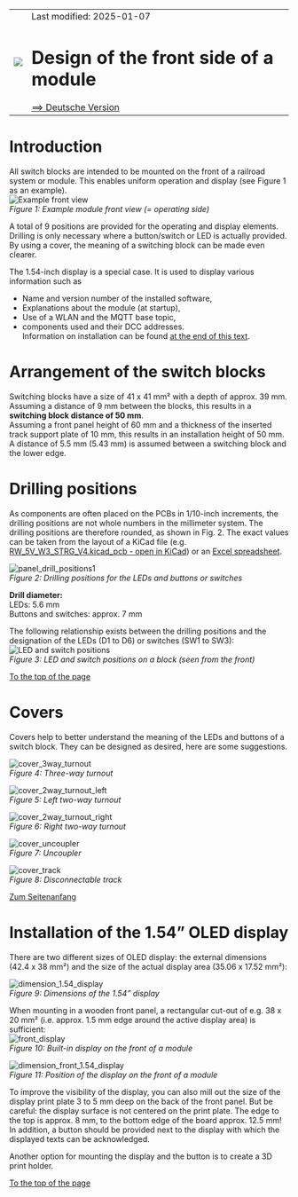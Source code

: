 <table><tr><td><img src="../../images/RCC5V_Logo_96.png"></img></td><td>
Last modified: 2025-01-07 <a name="up"></a><br>   
<h1>Design of the front side of a module</h1>
<a href="LIESMICH.md">==> Deutsche Version</a>&nbsp; &nbsp; &nbsp; 
</td></tr></table>    

# Introduction
All switch blocks are intended to be mounted on the front of a railroad system or module. This enables uniform operation and display (see Figure 1 as an example).   
![Example front view](/images/480_front_view_module.png "Example front view")   
_Figure 1: Example module front view (= operating side)_   

A total of 9 positions are provided for the operating and display elements. Drilling is only necessary where a button/switch or LED is actually provided. By using a cover, the meaning of a switching block can be made even clearer.   

The 1.54-inch display is a special case. It is used to display various information such as   
* Name and version number of the installed software,   
* Explanations about the module (at startup),   
* Use of a WLAN and the MQTT base topic,   
* components used and their DCC addresses.   
Information on installation can be found [at the end of this text](#30).

# Arrangement of the switch blocks   
Switching blocks have a size of 41 x 41 mm² with a depth of approx. 39 mm. Assuming a distance of 9 mm between the blocks, this results in a __switching block distance of 50 mm__.   
Assuming a front panel height of 60 mm and a thickness of the inserted track support plate of 10 mm, this results in an installation height of 50 mm. A distance of 5.5 mm (5.43 mm) is assumed between a switching block and the lower edge.   

# Drilling positions   
As components are often placed on the PCBs in 1/10-inch increments, the drilling positions are not whole numbers in the millimeter system. The drilling positions are therefore rounded, as shown in Fig. 2. The exact values can be taken from the layout of a KiCad file (e.g. [RW_5V_W3_STRG_V4.kicad_pcb - open in KiCad](/kicad/RW_5V_W3_STRG_V4)) or an [Excel spreadsheet](/info/z_details/RW_Koordinaten_241124.xls).   

![panel_drill_positions1](/images/300_panel_drill_positions1.png "panel_drill_positions1")   
_Figure 2: Drilling positions for the LEDs and buttons or switches_

__Drill diameter:__   
LEDs: 5.6 mm   
Buttons and switches: approx. 7 mm   

The following relationship exists between the drilling positions and the designation of the LEDs (D1 to D6) or switches (SW1 to SW3):   
![LED and switch positions](/images/200_block_cover.png "LED and switch positions")   
_Figure 3: LED and switch positions on a block (seen from the front)_   

[To the top of the page](#up)   
<a name="x20"></a>   

# Covers
Covers help to better understand the meaning of the LEDs and buttons of a switch block. They can be designed as desired, here are some suggestions.   

![cover_3way_turnout](/images/300_cover_3way_turnout.png "cover 3way turnout")   
_Figure 4: Three-way turnout_   

![cover_2way_turnout_left](/images/300_cover_2way_turnout_left.png "cover 3way turnout left")   
_Figure 5: Left two-way turnout_   

![cover_2way_turnout_right](/images/300_cover_2way_turnout_right.png "cover 3way turnout right")   
_Figure 6: Right two-way turnout_   

![cover_uncoupler](/images/300_cover_uncoupler.png "cover uncoupler")   
_Figure 7: Uncoupler_   

![cover_track](/images/300_cover_track.png "cover track")   
_Figure 8: Disconnectable track_   

[Zum Seitenanfang](#up)
<a name="x30"></a>   

# Installation of the 1.54” OLED display
There are two different sizes of OLED display: the external dimensions (42.4 x 38 mm²) and the size of the actual display area (35.06 x 17.52 mm²):   

![dimension_1.54_display](/images/parts/dimensions_OLED154_4pin.png "dimension_1.54_display")   
_Figure 9: Dimensions of the 1.54” display_   

When mounting in a wooden front panel, a rectangular cut-out of e.g. 38 x 20 mm² (i.e. approx. 1.5 mm edge around the active display area) is sufficient:   
![front_display](/images/300_front_display.png "front_display")   
_Figure 10: Built-in display on the front of a module_   

![dimension_front_1.54_display](/images/200_dim_front_display.png "dimension_front_1.54_display")   
_Figure 11: Position of the display on the front of a module_   

To improve the visibility of the display, you can also mill out the size of the display print plate 3 to 5 mm deep on the back of the front panel. But be careful: the display surface is not centered on the print plate. The edge to the top is approx. 8 mm, to the bottom edge of the board approx. 12.5 mm!   
In addition, a button should be provided next to the display with which the displayed texts can be acknowledged.   

Another option for mounting the display and the button is to create a 3D print holder.   

[To the top of the page](#up)   